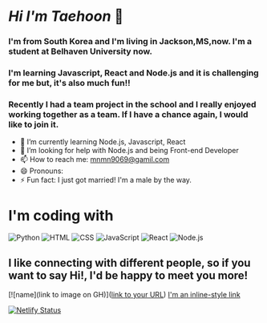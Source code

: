 # *Hi I'm Taehoon* 👋
### I'm from South Korea and I'm living in Jackson,MS,now. I'm a student at Belhaven University now.
### I'm learning Javascript, React and Node.js and it is challenging for me but, it's also much fun!!
### Recently I had a team project in the school and I really enjoyed working together as a team. If I have a chance again, I would like to join it.


- 🌱 I’m currently learning Node.js, Javascript, React
- 🤔 I’m looking for help with Node.js and being Front-end Developer
- 📫 How to reach me: mnmn9069@gamil.com 
- 😄 Pronouns:
- ⚡ Fun fact: I just got married! I'm a male by the way.
# I'm coding with
<div>
  <img alt="Python" src ="https://img.shields.io/badge/python-3776AB.svg?&style=for-the-badge&logo=#3776AB&logoColor=white"/>
  <img alt="HTML" src ="https://img.shields.io/badge/HTML-orange.svg?&style=for-the-badge&logo=#E34F26&logoColor=white"/>
  <img alt="CSS" src ="https://img.shields.io/badge/CSS-green.svg?&style=for-the-badge&logo=#1572B6&logoColor=white"/>
  <img alt="JavaScript" src ="https://img.shields.io/badge/JavaScript-3776AB.svg?&style=for-the-badge&logo=#F7DF1E&logoColor=white"/>
  <img alt="React" src ="https://img.shields.io/badge/React-skyblue.svg?&style=for-the-badge&logo=#61DAFB&logoColor=white"/>
  <img alt="Node.js" src ="https://img.shields.io/badge/Node-lightgreen.svg?&style=for-the-badge&logo=#339933&logoColor=white"/>
</div>

## I like connecting with different people, so if you want to say Hi!, I'd be happy to meet you more!
[![name](link to image on GH)]([link to your URL](https://www.linkedin.com/in/taehoon-yun-567ba520b/))
[I'm an inline-style link](https://www.instagram.com/taehoonii95/)

[![Netlify Status](https://api.netlify.com/api/v1/badges/e2871136-8acc-401f-9a94-04540907f13d/deploy-status)](https://app.netlify.com/sites/omoon/deploys)
